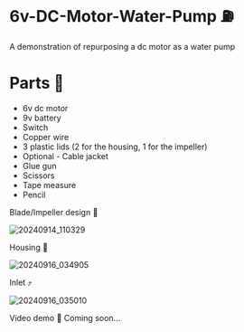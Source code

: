 # 6v-DC-Motor-Water-Pump ⛽
A demonstration of repurposing a dc motor as a water pump

# Parts 🧰
- 6v dc motor
- 9v battery
- Switch
- Copper wire
- 3 plastic lids (2 for the housing, 1 for the impeller)
- Optional - Cable jacket
- Glue gun
- Scissors
- Tape measure
- Pencil

Blade/Impeller design 🎡

![20240914_110329](https://github.com/user-attachments/assets/e8b998c1-d943-440c-a91b-fe25b36f12c1)

Housing 🥯

![20240916_034905](https://github.com/user-attachments/assets/45a3818a-997f-4068-ac94-b2a04c15c5d5)


Inlet ⤴️

![20240916_035010](https://github.com/user-attachments/assets/949bea8c-aba1-42da-941c-ab15770712d8)




Video demo 🎥
Coming soon...
